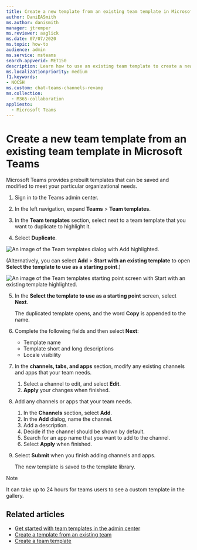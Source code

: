```yaml
---
title: Create a new template from an existing team template in Microsoft Teams
author: DaniEASmith
ms.author: danismith
manager: jtremper
ms.reviewer: aaglick
ms.date: 07/07/2020
ms.topic: how-to
audience: admin
ms.service: msteams
search.appverid: MET150
description: Learn how to use an existing team template to create a new team template in Microsoft Teams.
ms.localizationpriority: medium
f1.keywords:
- NOCSH
ms.custom: chat-teams-channels-revamp
ms.collection: 
  - M365-collaboration
appliesto: 
  - Microsoft Teams
---
```


# Create a new team template from an existing team template in Microsoft Teams

Microsoft Teams provides prebuilt templates that can be saved and modified to meet your particular organizational needs.

1. Sign in to the Teams admin center.

2. In the left navigation, expand **Teams** > **Team templates**.

3. In the **Team templates** section, select next to a team template that you want to duplicate to highlight it.

4. Select **Duplicate**.

![An image of the Team templates dialog with Add highlighted.](media/template-duplicate.png)

(Alternatively, you can select **Add** > **Start with an existing template** to open **Select the template to use as a starting point**.)

![An image of the Team templates starting point screen with Start with an existing template highlighted.](media/template-start-existing-template.png)

5. In the **Select the template to use as a starting point** screen, select **Next**.

    The duplicated template opens, and the word **Copy** is appended to the name.

6. Complete the following fields and then select **Next**:
    - Template name
    - Template short and long descriptions
    - Locale visibility  

7. In the **channels, tabs, and apps** section, modify any existing channels and apps that your team needs.

    1. Select a channel to edit, and select **Edit**.
    2. **Apply** your changes when finished.

8. Add any channels or apps that your team needs.

    1. In the **Channels** section, select **Add**.
    2. In the **Add** dialog, name the channel.
    3. Add a description.
    4. Decide if the channel should be shown by default.
    5. Search for an app name that you want to add to the channel.
    6. Select **Apply** when finished.

7. Select **Submit** when you finish adding channels and apps.

    The new template is saved to the template library.

> [!Note]
> It can take up to 24 hours for teams users to see a custom template in the gallery.

## Related articles

- [Get started with team templates in the admin center](get-started-with-teams-templates-in-the-admin-console.md)
- [Create a template from an existing team](create-template-from-existing-team.md)
- [Create a team template](create-a-team-template.md)
